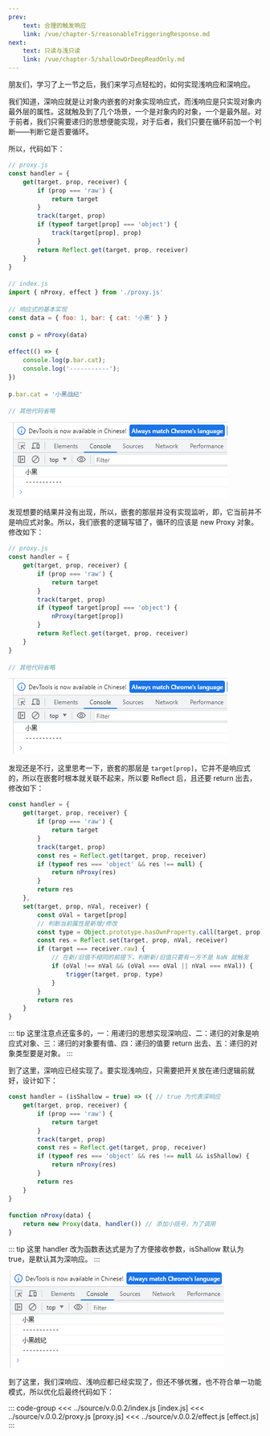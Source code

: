 ```yaml
---
prev:
    text: 合理的触发响应
    link: /vue/chapter-5/reasonableTriggeringResponse.md
next:
    text: 只读与浅只读
    link: /vue/chapter-5/shallowOrDeepReadOnly.md
---
```


朋友们，学习了上一节之后，我们来学习点轻松的，如何实现浅响应和深响应。

我们知道，深响应就是让对象内嵌套的对象实现响应式，而浅响应是只实现对象内最外层的属性。这就触及到了几个场景，一个是对象内的对象，一个是最外层。对于前者，我们只需要递归的思想便能实现，对于后者，我们只要在循环前加一个判断——判断它是否要循环。

所以，代码如下：

```js
// proxy.js
const handler = {
    get(target, prop, receiver) {
        if (prop === 'raw') {
            return target
        }
        track(target, prop)
        if (typeof target[prop] === 'object') {
            track(target[prop], prop)
        }
        return Reflect.get(target, prop, receiver)
    }
}

// index.js
import { nProxy, effect } from './proxy.js'

// 响应式的基本实现
const data = { foo: 1, bar: { cat: '小黑' } }

const p = nProxy(data)

effect(() => {
    console.log(p.bar.cat);
    console.log('-----------');
})

p.bar.cat = '小黑战纪'

// 其他代码省略
```

![图片](/img/30.png)

发现想要的结果并没有出现，所以，嵌套的那层并没有实现监听，即，它当前并不是响应式对象。所以，我们嵌套的逻辑写错了，循环的应该是 new Proxy 对象。修改如下：

```js
// proxy.js
const handler = {
    get(target, prop, receiver) {
        if (prop === 'raw') {
            return target
        }
        track(target, prop)
        if (typeof target[prop] === 'object') {
            nProxy(target[prop])
        }
        return Reflect.get(target, prop, receiver)
    }
}

// 其他代码省略
```

![图片](/img/30.png)

发现还是不行，这里思考一下，嵌套的那层是 ```target[prop]```，它并不是响应式的，所以在嵌套时根本就关联不起来，所以要 Reflect 后，且还要 return 出去，修改如下：

```js
const handler = {
    get(target, prop, receiver) {
        if (prop === 'raw') {
            return target
        }
        track(target, prop)
        const res = Reflect.get(target, prop, receiver)
        if (typeof res === 'object' && res !== null) {
            return nProxy(res)
        }
        return res
    },
    set(target, prop, nVal, receiver) {
        const oVal = target[prop]
        // 判断当前属性是新增/修改
        const type = Object.prototype.hasOwnProperty.call(target, prop) ? 'SET' : 'ADD'
        const res = Reflect.set(target, prop, nVal, receiver)
        if (target === receiver.raw) {
            // 在新/旧值不相同的前提下，判断新/旧值只要有一方不是 NaN 就触发
            if (oVal !== nVal && (oVal === oVal || nVal === nVal)) {
                trigger(target, prop, type)
            }
        }
        return res
    }
}
```
::: tip
这里注意点还蛮多的，一：用递归的思想实现深响应、二：递归的对象是响应式对象、三：递归的对象要有值、四：递归的值要 return 出去、五：递归的对象类型要是对象。
:::

到了这里，深响应已经实现了。要实现浅响应，只需要把开关放在递归逻辑前就好，设计如下：

```js
const handler = (isShallow = true) => ({ // true 为代表深响应
    get(target, prop, receiver) {
        if (prop === 'raw') {
            return target
        }
        track(target, prop)
        const res = Reflect.get(target, prop, receiver)
        if (typeof res === 'object' && res !== null && isShallow) {
            return nProxy(res)
        }
        return res
    }
}

function nProxy(data) {
    return new Proxy(data, handler()) // 添加小括号，为了调用
}
```

::: tip
这里 handler 改为函数表达式是为了方便接收参数，isShallow 默认为 true，是默认其为深响应。
:::

![图片](/img/31.png)

到了这里，我们深响应、浅响应都已经实现了，但还不够优雅，也不符合单一功能模式，所以优化后最终代码如下：

::: code-group
<<< ../source/v.0.0.2/index.js [index.js]
<<< ../source/v.0.0.2/proxy.js [proxy.js]
<<< ../source/v.0.0.2/effect.js [effect.js]
:::
